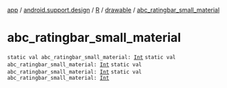 [app](../../../index.md) / [android.support.design](../../index.md) / [R](../index.md) / [drawable](index.md) / [abc_ratingbar_small_material](.)

# abc_ratingbar_small_material

`static val abc_ratingbar_small_material: `[`Int`](https://kotlinlang.org/api/latest/jvm/stdlib/kotlin/-int/index.html)
`static val abc_ratingbar_small_material: `[`Int`](https://kotlinlang.org/api/latest/jvm/stdlib/kotlin/-int/index.html)
`static val abc_ratingbar_small_material: `[`Int`](https://kotlinlang.org/api/latest/jvm/stdlib/kotlin/-int/index.html)
`static val abc_ratingbar_small_material: `[`Int`](https://kotlinlang.org/api/latest/jvm/stdlib/kotlin/-int/index.html)